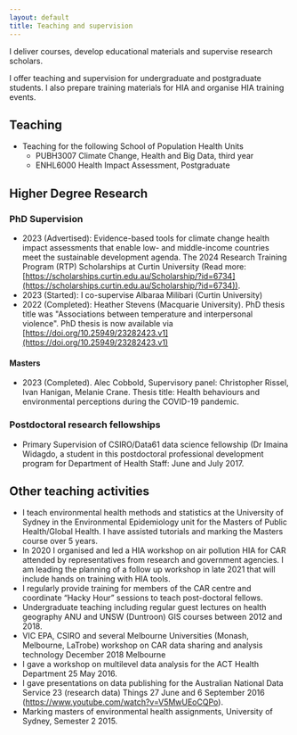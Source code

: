```yaml
---
layout: default
title: Teaching and supervision
---
```


I deliver courses, develop educational materials and supervise research scholars.

I offer teaching and supervision for undergraduate and postgraduate students. I also prepare training materials for HIA and organise HIA training events.

## Teaching

- Teaching for the following School of Population Health Units
    - PUBH3007 Climate Change, Health and Big Data, third year
    - ENHL6000 Health Impact Assessment, Postgraduate
        
## Higher Degree Research

### PhD Supervision
- 2023 (Advertised): Evidence-based tools for climate change health impact assessments that enable low- and middle-income countries meet the sustainable development agenda. The 2024 Research Training Program (RTP) Scholarships at Curtin University (Read more: [https://scholarships.curtin.edu.au/Scholarship/?id=6734](https://scholarships.curtin.edu.au/Scholarship/?id=6734)).
- 2023 (Started): I co-supervise Albaraa Milibari (Curtin University) 
- 2022 (Completed): Heather Stevens (Macquarie University). PhD thesis title was "Associations between temperature and interpersonal violence". PhD thesis is now available via [https://doi.org/10.25949/23282423.v1](https://doi.org/10.25949/23282423.v1)

#### Masters

- 2023 (Completed). Alec Cobbold, Supervisory panel: Christopher Rissel, Ivan Hanigan, Melanie Crane. Thesis title: Health behaviours and environmental perceptions during the COVID-19 pandemic.


### Postdoctoral research fellowships

- Primary Supervision of CSIRO/Data61 data science fellowship (Dr Imaina Widagdo, a student in this postdoctoral professional development program for Department of Health Staff: June and July 2017.

## Other teaching activities

- I teach environmental health methods and statistics at the University of Sydney in the Environmental Epidemiology unit for the Masters of Public Health/Global Health. I have assisted tutorials and marking the Masters course over 5 years.
- In 2020 I organised and led a HIA workshop on air pollution HIA for CAR attended by representatives from research and government agencies. I am leading the planning of a follow up workshop in late 2021 that will include hands on training with HIA tools.
- I regularly provide training for members of the CAR centre and coordinate “Hacky Hour” sessions to teach post-doctoral fellows.
- Undergraduate teaching including regular guest lectures on health geography ANU and UNSW (Duntroon) GIS courses between 2012 and 2018.
- VIC EPA, CSIRO and several Melbourne Universities (Monash, Melbourne, LaTrobe) workshop on CAR data sharing and analysis technology December 2018 Melbourne
- I gave a workshop on multilevel data analysis for the ACT Health Department 25 May 2016.
- I gave presentations on data publishing for the Australian National Data Service 23 (research data) Things 27 June and 6 September 2016 (https://www.youtube.com/watch?v=V5MwUEoCQPo).
- Marking masters of environmental health assignments, University of Sydney, Semester 2 2015.
